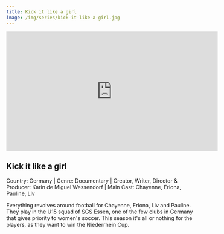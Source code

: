```yaml
---
title: Kick it like a girl
image: /img/series/kick-it-like-a-girl.jpg
---
```

<iframe width="560" height="315" src="https://player.vimeo.com/video/949168448?h=b7b6ceec8e" frameborder="0" allow="accelerometer; autoplay; encrypted-media; gyroscope; picture-in-picture" allowfullscreen></iframe>

## Kick it like a girl
Country: Germany | Genre: Documentary | Creator, Writer, Director & Producer: Karin de Miguel Wessendorf | Main Cast: Chayenne, Eriona, Pauline, Liv

Everything revolves around football for Chayenne, Eriona, Liv and Pauline. They play in the U15 squad of SGS Essen, one of the few clubs in Germany that gives priority to women's soccer. This season it's all or nothing for the players, as they want to win the Niederrhein Cup.
